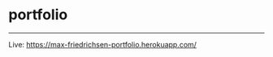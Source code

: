 # portfolio
--------------------------------
Live: https://max-friedrichsen-portfolio.herokuapp.com/
